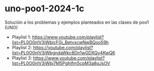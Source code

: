 # uno-poo1-2024-1c
Solución a los problemas y ejemplos planteados en las clases de poo1 (UNO)
+ Playlist 1: https://www.youtube.com/playlist?list=PL0O0nlV3iWbicFGj_BetvxcwNwBQoo59h
+ Playlist 2: https://youtube.com/playlist?list=PL0O0nlV3iWbgndaWkc8Dn1wGDXQy4KwQ6
+ Playlist 3: https://www.youtube.com/playlist?list=PL0O0nlV3iWbj7M5PghIfm5cpM3a8oJsOV

